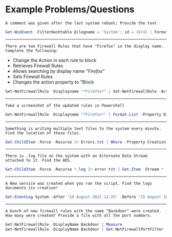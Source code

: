 # Example Problems/Questions

`A comment was given after the last system reboot; Provide the text`

```PowerShell
Get-WinEvent -FilterHashtable @{logname = 'System'; id = 1074} | Format-List
```
------

`There are two Firewall Rules that have "Firefox" in the display name. Complete the following:`

- Change the Action in each rule to block
- Retrieves Firewall Rules	
- Allows searching by display name "*Firefox*"	
- Sets Firewall Rules	
- Changes the action property to "Block	

```Powershell
Get-NetFirewallRule -Displayname "*Firefox*" | Set-NetFirewallRule -Action Block
```

------

`Take a screenshot of the updated rules in Powershell` 

```PowerShell
Get-NetFirewallRule -Displayname "*Firefox*" | Format-List -Property DisplayName, Action
```

------

`Something is writing multiple text files to the system every minute. Find the location of these files.`

```PowerShell
Get-ChildItem -Force -Recurse 2> Errors.txt | Where -Property CreationTime -GT (Get-Date).addminutes(-3)
```

------

`There is .log file on the system with an Alternate Data Stream attached to it. Find the ADS.`

```PowerShell
Get-ChildItem -Force -Recurse *.log 2> error.txt | Get-Item -Stream * | Where -Property  PSPath -Notlike "*DATA*"
```

------

`A New service was created when you ran the script. Find the logs documents its creation!`

```PowerShell
Get-EventLog System -After "10 August 2021 12:25" -Before "15 August 2021 12:35" | Format-Table -Wrap
```

------

`A bunch of new firewall rules with the name "Backdoor" were created. How many were created? Provide a file with all the port numbers.`

```PowerShell
Get-NetFirewallRule -DisplayName Backdoor | Measure
Get-NetFirewallRule -DisplayName Backdoor | Get-NetFirewallPortFilter | Select LocalPort
```